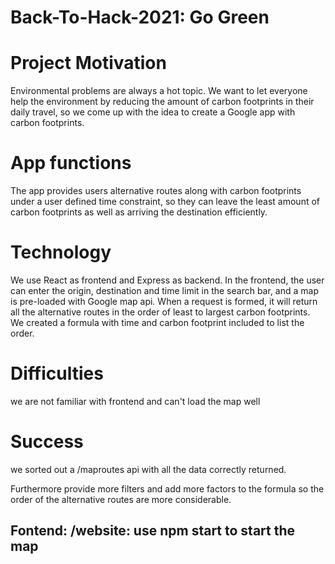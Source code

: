 # Back-To-Hack-2021: Go Green

# Project Motivation
Environmental problems are always a hot topic. We want to let everyone help the environment by reducing the amount of carbon footprints in their daily travel, so we come up with the idea to create a Google app with carbon footprints.

# App functions
The app provides users alternative routes along with carbon footprints under a user defined time constraint, so they can leave the least amount of carbon footprints as well as arriving the destination efficiently.

# Technology
We use React as frontend and Express as backend. In the frontend, the user can enter the origin, destination and time limit in the search bar, and a map is pre-loaded with Google map api. When a request is formed, it will return all the alternative routes in the order of least to largest carbon footprints. We created a formula with time and carbon footprint included to list the order.

# Difficulties
we are not familiar with frontend and can't load the map well

# Success
we sorted out a /maproutes api with all the data correctly returned.

Furthermore
provide more filters and add more factors to the formula so the order of the alternative routes are more considerable.

## Fontend: /website: use npm start to start the map
